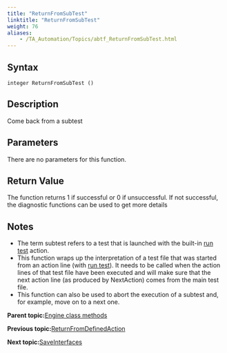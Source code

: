 ```yaml
--- 
title: "ReturnFromSubTest"
linktitle: "ReturnFromSubTest"
weight: 76
aliases: 
    - /TA_Automation/Topics/abtf_ReturnFromSubTest.html
---
```


## Syntax

`integer ReturnFromSubTest ()`

## Description

Come back from a subtest

## Parameters

There are no parameters for this function.

## Return Value

The function returns 1 if successful or 0 if unsuccessful. If not successful, the diagnostic functions can be used to get more details

## Notes

-   The term subtest refers to a test that is launched with the built-in [run test](bia_run_test.html) action.
-   This function wraps up the interpretation of a test file that was started from an action line \(with [run test](bia_run_test.html)\). It needs to be called when the action lines of that test file have been executed and will make sure that the next action line \(as produced by NextAction\) comes from the main test file.
-   This function can also be used to abort the execution of a subtest and, for example, move on to a next one.

**Parent topic:**[Engine class methods](/TA_Automation/Topics/abtf_Engine_classes.html)

**Previous topic:**[ReturnFromDefinedAction](/TA_Automation/Topics/abtf_ReturnFromDefinedAction.html)

**Next topic:**[SaveInterfaces](/TA_Automation/Topics/abtf_SaveInterfaces.html)

